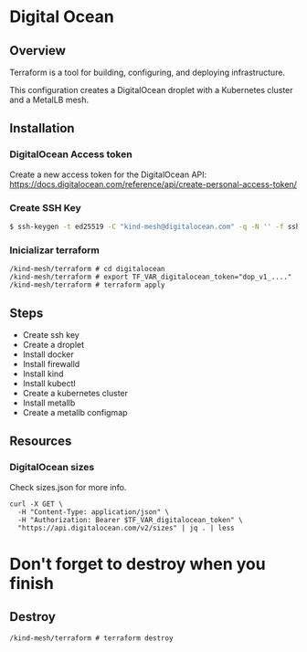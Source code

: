 # Digital Ocean  

## Overview

Terraform is a tool for building, configuring, and deploying infrastructure. 

This configuration creates a DigitalOcean droplet with a Kubernetes cluster and a MetalLB mesh.

## Installation
### DigitalOcean Access token
Create a new access token for the DigitalOcean API: https://docs.digitalocean.com/reference/api/create-personal-access-token/


### Create SSH Key

```bash
$ ssh-keygen -t ed25519 -C "kind-mesh@digitalocean.com" -q -N '' -f ssh-key
```

### Inicializar terraform
```
/kind-mesh/terraform # cd digitalocean
/kind-mesh/terraform # export TF_VAR_digitalocean_token="dop_v1_...."
/kind-mesh/terraform # terraform apply
```

## Steps
* Create ssh key
* Create a droplet
* Install docker
* Install firewalld
* Install kind
* Install kubectl
* Create a kubernetes cluster
* Install metallb
* Create a metallb configmap


## Resources
### DigitalOcean sizes

Check sizes.json for more info.

```
curl -X GET \
  -H "Content-Type: application/json" \
  -H "Authorization: Bearer $TF_VAR_digitalocean_token" \
  "https://api.digitalocean.com/v2/sizes" | jq . | less
```


# Don't forget to destroy when you finish

## Destroy
```
/kind-mesh/terraform # terraform destroy
```
